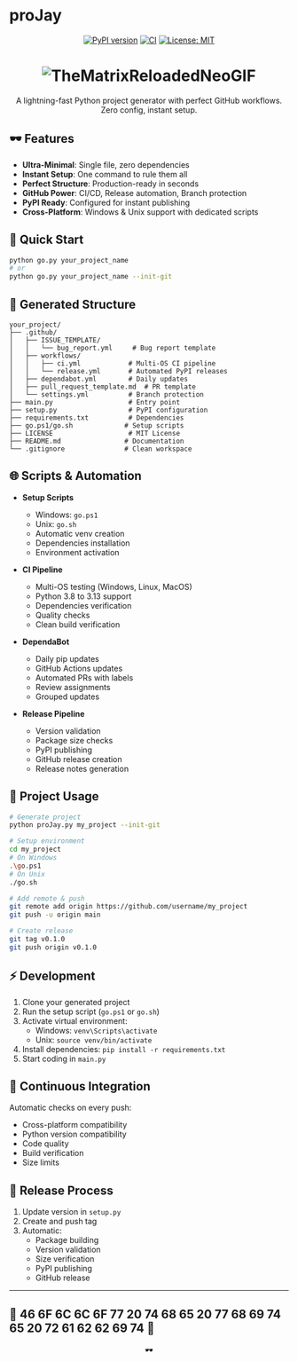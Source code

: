 # proJay

<div align="center">

[![PyPI version](https://badge.fury.io/py/proJay.svg)](https://badge.fury.io/py/proJay)
[![CI](https://github.com/FeelTheFonk/proJay/workflows/CI/badge.svg)](https://github.com/FeelTheFonk/proJay/actions)
[![License: MIT](https://img.shields.io/badge/License-MIT-yellow.svg)](https://opensource.org/licenses/MIT)

# ![TheMatrixReloadedNeoGIF](https://github.com/user-attachments/assets/4df80063-238e-4ce2-9468-13a55bb323f8)

A lightning-fast Python project generator with perfect GitHub workflows. Zero config, instant setup.

</div>

## 🕶 Features

- **Ultra-Minimal**: Single file, zero dependencies
- **Instant Setup**: One command to rule them all
- **Perfect Structure**: Production-ready in seconds
- **GitHub Power**: CI/CD, Release automation, Branch protection
- **PyPI Ready**: Configured for instant publishing
- **Cross-Platform**: Windows & Unix support with dedicated scripts

## 💊 Quick Start

```bash
python go.py your_project_name
# or
python go.py your_project_name --init-git
```

## 🔴 Generated Structure

```
your_project/
├── .github/
│   ├── ISSUE_TEMPLATE/
│   │   └── bug_report.yml     # Bug report template
│   ├── workflows/
│   │   ├── ci.yml            # Multi-OS CI pipeline
│   │   └── release.yml       # Automated PyPI releases
│   ├── dependabot.yml        # Daily updates
│   ├── pull_request_template.md  # PR template
│   └── settings.yml          # Branch protection
├── main.py                   # Entry point
├── setup.py                  # PyPI configuration
├── requirements.txt          # Dependencies
├── go.ps1/go.sh             # Setup scripts
├── LICENSE                   # MIT License
├── README.md                # Documentation
└── .gitignore               # Clean workspace
```

## 🌐 Scripts & Automation

- **Setup Scripts**
  - Windows: `go.ps1`
  - Unix: `go.sh`
  - Automatic venv creation
  - Dependencies installation
  - Environment activation

- **CI Pipeline**
  - Multi-OS testing (Windows, Linux, MacOS)
  - Python 3.8 to 3.13 support
  - Dependencies verification
  - Quality checks
  - Clean build verification

- **DependaBot**
  - Daily pip updates
  - GitHub Actions updates
  - Automated PRs with labels
  - Review assignments
  - Grouped updates

- **Release Pipeline**
  - Version validation
  - Package size checks
  - PyPI publishing
  - GitHub release creation
  - Release notes generation

## 📂 Project Usage

```bash
# Generate project
python proJay.py my_project --init-git

# Setup environment
cd my_project
# On Windows
.\go.ps1
# On Unix
./go.sh

# Add remote & push
git remote add origin https://github.com/username/my_project
git push -u origin main

# Create release
git tag v0.1.0
git push origin v0.1.0
```

## ⚡ Development

1. Clone your generated project
2. Run the setup script (`go.ps1` or `go.sh`)
3. Activate virtual environment:
   - Windows: `venv\Scripts\activate`
   - Unix: `source venv/bin/activate`
4. Install dependencies: `pip install -r requirements.txt`
5. Start coding in `main.py`

## 🔄 Continuous Integration

Automatic checks on every push:
- Cross-platform compatibility
- Python version compatibility
- Code quality
- Build verification
- Size limits

## 🚀 Release Process

1. Update version in `setup.py`
2. Create and push tag
3. Automatic:
   - Package building
   - Version validation
   - Size verification
   - PyPI publishing
   - GitHub release

---
🔵 46 6F 6C 6C 6F 77 20 74 68 65 20 77 68 69 74 65 20 72 61 62 62 69 74 🐇
---

<div align="center">
🕶
</div>